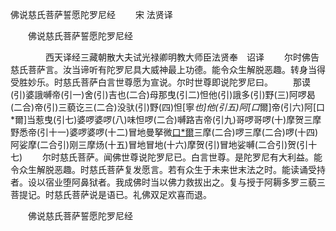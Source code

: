   佛说慈氏菩萨誓愿陀罗尼经
　　宋 法贤译




　　佛说慈氏菩萨誓愿陀罗尼经

　　　　西天译经三藏朝散大夫试光禄卿明教大师臣法贤奉　诏译
　　尔时佛告慈氏菩萨言。汝当谛听有陀罗尼具大威神最上功德。能令众生解脱恶趣。转身当得受胜妙乐。时慈氏菩萨白言世尊愿为宣说。尔时世尊即说陀罗尼曰。
　　那谟(引)婆誐嚩帝(引一)舍(引)吉也(二合)母那曳(引二)怛他(引)誐多(引)野(三)阿啰曷(二合)帝(引)三藐讫三(二合)没驮(引)野(四)怛[寧*也]他(引五)阿[口*爾]帝(引六)阿[口*爾]当惹曳(引七)婆啰婆啰(八)味怛啰(二合)嚩路吉帝(引九)哥啰哥啰(十)摩贺三摩野悉帝(引十一)婆啰婆啰(十二)冒地曼拏微[口*爾](引十三)三摩(二合)啰三摩(二合)啰(十四)阿娑摩(二合引)刚三摩炀(十五)冒地冒地(十六)摩贺(引)冒地娑嚩(二合引)贺(引十七)
　　尔时慈氏菩萨。闻佛世尊说陀罗尼已。白言世尊。是陀罗尼有大利益。能令众生解脱恶趣。时慈氏菩萨复发愿言。若有众生于未来世末法之时。能读诵受持者。设以宿业堕阿鼻狱者。我成佛时当以佛力救拔出之。复与授于阿耨多罗三藐三菩提记。时慈氏菩萨说是语已。礼佛双足欢喜而退。

　　佛说慈氏菩萨誓愿陀罗尼经


